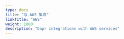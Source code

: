 ```yaml
---
type: docs
title: "与 AWS 集成"
linkTitle: "AWS"
weight: 1000
description: "Dapr integrations with AWS services"
---
```


